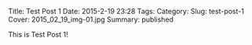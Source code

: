 Title: Test Post 1
Date: 2015-2-19 23:28
Tags:
Category:
Slug: test-post-1
Cover: 2015_02_19_img-01.jpg
Summary: published

This is Test Post 1!